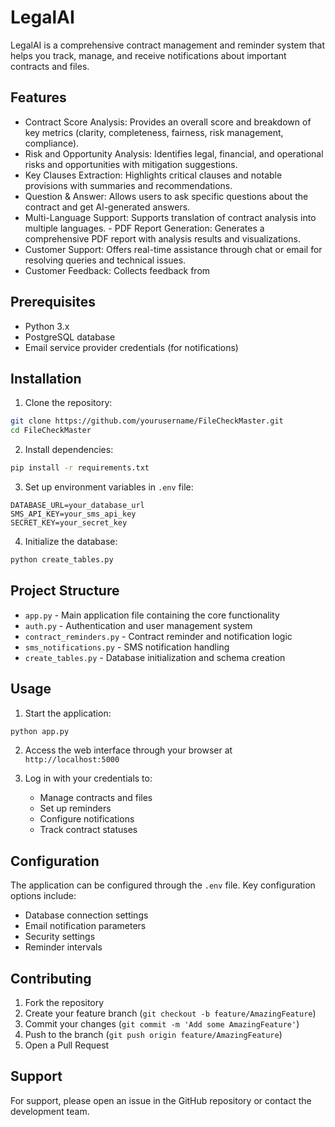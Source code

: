 # LegalAI
LegalAI is a comprehensive contract management and reminder system that helps you track, manage, and receive notifications about important contracts and files.

## Features

- Contract Score Analysis: Provides an overall score and breakdown of key metrics (clarity, completeness, fairness, risk management, compliance).
- ﻿﻿Risk and Opportunity Analysis: Identifies legal, financial, and operational risks and opportunities with mitigation suggestions.
- ﻿﻿Key Clauses Extraction: Highlights critical clauses and notable provisions with summaries and recommendations.
- ﻿﻿Question & Answer: Allows users to ask specific questions about the contract and get Al-generated answers.
- ﻿﻿Multi-Language Support: Supports translation of contract analysis into multiple languages.
﻿﻿- PDF Report Generation: Generates a comprehensive PDF report with analysis results and visualizations.
- ﻿﻿Customer Support: Offers real-time assistance through chat or email for resolving queries and technical issues.
- ﻿﻿Customer Feedback: Collects feedback from

## Prerequisites

- Python 3.x
- PostgreSQL database
- Email service provider credentials (for notifications)

## Installation

1. Clone the repository:
```bash
git clone https://github.com/yourusername/FileCheckMaster.git
cd FileCheckMaster
```

2. Install dependencies:
```bash
pip install -r requirements.txt
```

3. Set up environment variables in `.env` file:
```
DATABASE_URL=your_database_url
SMS_API_KEY=your_sms_api_key
SECRET_KEY=your_secret_key
```

4. Initialize the database:
```bash
python create_tables.py
```

## Project Structure

- `app.py` - Main application file containing the core functionality
- `auth.py` - Authentication and user management system
- `contract_reminders.py` - Contract reminder and notification logic
- `sms_notifications.py` - SMS notification handling
- `create_tables.py` - Database initialization and schema creation

## Usage

1. Start the application:
```bash
python app.py
```

2. Access the web interface through your browser at `http://localhost:5000`

3. Log in with your credentials to:
   - Manage contracts and files
   - Set up reminders
   - Configure notifications
   - Track contract statuses

## Configuration

The application can be configured through the `.env` file. Key configuration options include:

- Database connection settings
- Email notification parameters
- Security settings
- Reminder intervals

## Contributing

1. Fork the repository
2. Create your feature branch (`git checkout -b feature/AmazingFeature`)
3. Commit your changes (`git commit -m 'Add some AmazingFeature'`)
4. Push to the branch (`git push origin feature/AmazingFeature`)
5. Open a Pull Request


## Support

For support, please open an issue in the GitHub repository or contact the development team. 
